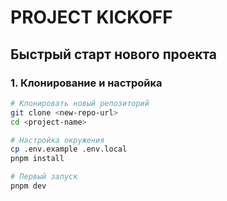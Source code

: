 # PROJECT KICKOFF

## Быстрый старт нового проекта

### 1. Клонирование и настройка

```bash
# Клонировать новый репозиторий
git clone <new-repo-url>
cd <project-name>

# Настройка окружения
cp .env.example .env.local
pnpm install

# Первый запуск
pnpm dev
```
